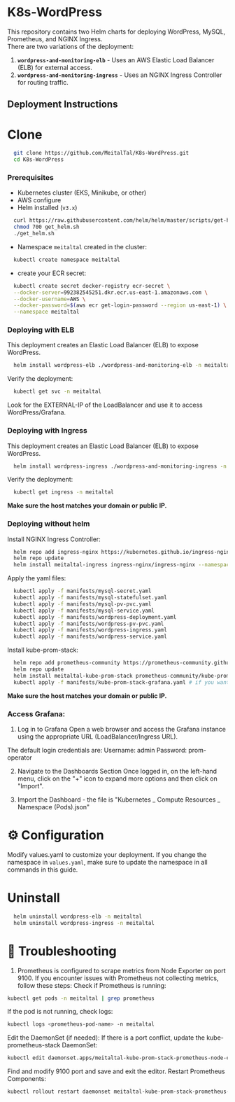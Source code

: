# K8s-WordPress
This repository contains two Helm charts for deploying WordPress, MySQL, Prometheus, and NGINX Ingress.  
There are two variations of the deployment:

1. **`wordpress-and-monitoring-elb`** - Uses an AWS Elastic Load Balancer (ELB) for external access.
2. **`wordpress-and-monitoring-ingress`** - Uses an NGINX Ingress Controller for routing traffic.

## Deployment Instructions

# Clone 
```sh
  git clone https://github.com/MeitalTal/K8s-WordPress.git
  cd K8s-WordPress
```

### Prerequisites
- Kubernetes cluster (EKS, Minikube, or other)
- AWS configure
- Helm installed (`v3.x`)
```sh
  curl https://raw.githubusercontent.com/helm/helm/master/scripts/get-helm-3 > get_helm.sh
  chmod 700 get_helm.sh
  ./get_helm.sh
```
- Namespace `meitaltal` created in the cluster:
```sh
  kubectl create namespace meitaltal
```
- create your ECR secret:
```sh
  kubectl create secret docker-registry ecr-secret \
  --docker-server=992382545251.dkr.ecr.us-east-1.amazonaws.com \
  --docker-username=AWS \
  --docker-password=$(aws ecr get-login-password --region us-east-1) \
  --namespace meitaltal
```

### Deploying with ELB
This deployment creates an Elastic Load Balancer (ELB) to expose WordPress.
```sh
  helm install wordpress-elb ./wordpress-and-monitoring-elb -n meitaltal
```
Verify the deployment:
```sh
  kubectl get svc -n meitaltal
```
Look for the EXTERNAL-IP of the LoadBalancer and use it to access WordPress/Grafana.

### Deploying with Ingress
This deployment creates an Elastic Load Balancer (ELB) to expose WordPress.
```sh
  helm install wordpress-ingress ./wordpress-and-monitoring-ingress -n meitaltal
```
Verify the deployment:
```sh
  kubectl get ingress -n meitaltal
```
**Make sure the host matches your domain or public IP.** 

### Deploying without helm 
Install NGINX Ingress Controller:
```sh
  helm repo add ingress-nginx https://kubernetes.github.io/ingress-nginx
  helm repo update
  helm install meitaltal-ingress ingress-nginx/ingress-nginx --namespace meitaltal  --set controller.ingressClassResource.name=meitaltal
```
Apply the yaml files:
```sh
  kubectl apply -f manifests/mysql-secret.yaml
  kubectl apply -f manifests/mysql-statefulset.yaml
  kubectl apply -f manifests/mysql-pv-pvc.yaml
  kubectl apply -f manifests/mysql-service.yaml 
  kubectl apply -f manifests/wordpress-deployment.yaml
  kubectl apply -f manifests/wordpress-pv-pvc.yaml
  kubectl apply -f manifests/wordpress-ingress.yaml
  kubectl apply -f manifests/wordpress-service.yaml
```
Install kube-prom-stack:
```sh
  helm repo add prometheus-community https://prometheus-community.github.io/helm-charts 
  helm repo update
  helm install meitaltal-kube-prom-stack prometheus-community/kube-prometheus-stack --namespace meitaltal 
  kubectl apply -f manifests/kube-prom-stack-grafana.yaml # if you want to access grafana via ELB 
```

**Make sure the host matches your domain or public IP.** 

### Access Grafana:
1. Log in to Grafana
Open a web browser and access the Grafana instance using the appropriate URL (LoadBalancer/Ingress URL).

The default login credentials are:
Username: admin
Password: prom-operator

2. Navigate to the Dashboards Section
Once logged in, on the left-hand menu, click on the "+" icon to expand more options and then click on "Import".

3. Import the Dashboard - the file is "Kubernetes _ Compute Resources _ Namespace (Pods).json"


# ⚙️ Configuration 
Modify values.yaml to customize your deployment.
If you change the namespace in `values.yaml`, make sure to update the namespace in all commands in this guide. 
# Uninstall 
```sh
  helm uninstall wordpress-elb -n meitaltal
  helm uninstall wordpress-ingress -n meitaltal
```
# 🔧 Troubleshooting
1. Prometheus is configured to scrape metrics from Node Exporter on port 9100.
If you encounter issues with Prometheus not collecting metrics, follow these steps:
Check if Prometheus is running:
```sh
kubectl get pods -n meitaltal | grep prometheus
```
If the pod is not running, check logs:
```sh
kubectl logs <prometheus-pod-name> -n meitaltal
```
Edit the DaemonSet (if needed):
If there is a port conflict, update the kube-prometheus-stack DaemonSet:
```sh
kubectl edit daemonset.apps/meitaltal-kube-prom-stack-prometheus-node-exporter
```
Find and modify 9100 port and save and exit the editor.
Restart Prometheus Components:
```sh
kubectl rollout restart daemonset meitaltal-kube-prom-stack-prometheus-node-exporter -n meitaltal
```
